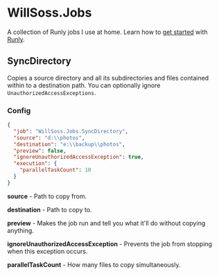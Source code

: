 # WillSoss.Jobs
A collection of Runly jobs I use at home. Learn how to [get started](https://www.runly.io/docs/getting-started/) with [Runly](https://www.runly.io/).

## SyncDirectory
Copies a source directory and all its subdirectories and files contained within to a destination path. You can optionally ignore `UnauthorizedAccessExceptions`.

### Config

```json
{
  "job": "WillSoss.Jobs.SyncDirectory",
  "source": "d:\\photos",
  "destination": "e:\\backup\\photos",
  "preview": false,
  "ignoreUnauthorizedAccessException": true,
  "execution": {
    "parallelTaskCount": 10
  }
}
```

**source** - Path to copy from.

**destination** - Path to copy to.

**preview** - Makes the job run and tell you what it'll do without copying anything.

**ignoreUnauthorizedAccessException** - Prevents the job from stopping when this exception occurs.

**parallelTaskCount** - How many files to copy simultaneously.
